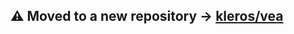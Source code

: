 ## ⚠️ Moved to a new repository -> [kleros/vea](https://github.com/kleros/vea/tree/master/subgraph-fastbridge)
